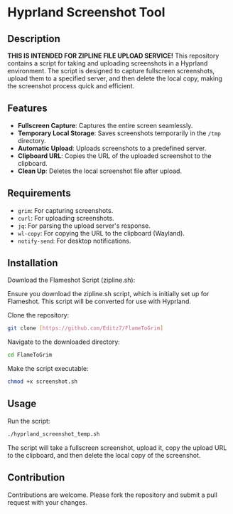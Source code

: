 # Hyprland Screenshot Tool

## Description
**THIS IS INTENDED FOR ZIPLINE FILE UPLOAD SERVICE!**
This repository contains a script for taking and uploading screenshots in a Hyprland environment. The script is designed to capture fullscreen screenshots, upload them to a specified server, and then delete the local copy, making the screenshot process quick and efficient.

## Features

- **Fullscreen Capture**: Captures the entire screen seamlessly.
- **Temporary Local Storage**: Saves screenshots temporarily in the `/tmp` directory.
- **Automatic Upload**: Uploads screenshots to a predefined server.
- **Clipboard URL**: Copies the URL of the uploaded screenshot to the clipboard.
- **Clean Up**: Deletes the local screenshot file after upload.

## Requirements

- `grim`: For capturing screenshots.
- `curl`: For uploading screenshots.
- `jq`: For parsing the upload server's response.
- `wl-copy`: For copying the URL to the clipboard (Wayland).
- `notify-send`: For desktop notifications.

## Installation

Download the Flameshot Script (zipline.sh):

Ensure you download the zipline.sh script, which is initially set up for Flameshot. This script will be converted for use with Hyprland.

Clone the repository:

```bash
git clone [https://github.com/Editz7/FlameToGrim]
```

Navigate to the downloaded directory:

```bash
cd FlameToGrim
```

Make the script executable:

```bash
chmod +x screenshot.sh
```

## Usage

Run the script:

```bash
./hyprland_screenshot_temp.sh
```

The script will take a fullscreen screenshot, upload it, copy the upload URL to the clipboard, and then delete the local copy of the screenshot.

## Contribution

Contributions are welcome. Please fork the repository and submit a pull request with your changes.

